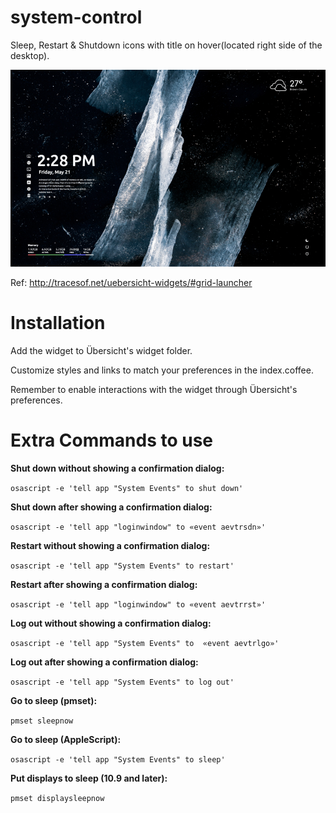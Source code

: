 # system-control

Sleep, Restart & Shutdown icons with title on hover(located right side of the desktop).

![Screenshot](/screenshot.png)


Ref: http://tracesof.net/uebersicht-widgets/#grid-launcher

# Installation

Add the widget to Übersicht's widget folder.

Customize styles and links to match your preferences in the index.coffee.

Remember to enable interactions with the widget through Übersicht's preferences.

# Extra Commands to use

**Shut down without showing a confirmation dialog:**

`osascript -e 'tell app "System Events" to shut down'`

**Shut down after showing a confirmation dialog:**

`osascript -e 'tell app "loginwindow" to «event aevtrsdn»'`

**Restart without showing a confirmation dialog:**

`osascript -e 'tell app "System Events" to restart'`

**Restart after showing a confirmation dialog:**

`osascript -e 'tell app "loginwindow" to «event aevtrrst»'`

**Log out without showing a confirmation dialog:**

`osascript -e 'tell app "System Events" to  «event aevtrlgo»'`

**Log out after showing a confirmation dialog:**

`osascript -e 'tell app "System Events" to log out'`

**Go to sleep (pmset):**

`pmset sleepnow`

**Go to sleep (AppleScript):**

`osascript -e 'tell app "System Events" to sleep'`

**Put displays to sleep (10.9 and later):**

`pmset displaysleepnow`
